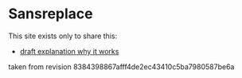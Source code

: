 # Sansreplace

This site exists only to share this:

- [draft explanation why it works](cardchoose.pdf)

taken from revision 8384398867afff4de2ec43410c5ba7980587be6a
